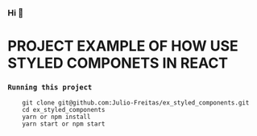 ### Hi 👋
# PROJECT EXAMPLE OF HOW USE STYLED COMPONETS IN REACT

### `Running this project`
```
    git clone git@github.com:Julio-Freitas/ex_styled_components.git
    cd ex_styled_components
    yarn or npm install
    yarn start or npm start
    
```